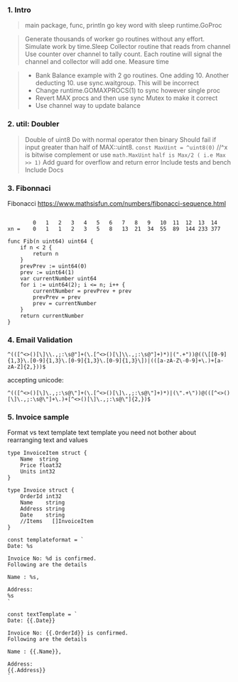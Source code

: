 
### 1. Intro
   > main package, func, println
   > go key word with sleep
   > runtime.GoProc 
   
   > Generate thousands of worker go routines without any effort. 
   Simulate work by time.Sleep
   Collector routine that reads from channel
   Use counter over channel to tally count. Each routine will signal the channel and collector will add one. Measure time

   > - Bank Balance example with 2 go routines. One adding 10. Another deducting 10. use sync.waitgroup. This will be incorrect
   > - Change runtime.GOMAXPROCS(1) to sync however single proc
   > - Revert MAX procs and then use sync Mutex to make it correct
   > - Use channel way to update balance


### 2. util: Doubler 
> Double of uint8
> Do with normal operator then binary
> Should fail if input greater than half of MAX::uint8. 
        `const MaxUint = ^uint8(0)` //^x is bitwise complement
        or use `math.MaxUint`
        `half is Max/2 ( i.e Max >> 1)`
> Add guard for overflow and return error
> Include tests and bench
> Include Docs

### 3. Fibonnaci
Fibonacci https://www.mathsisfun.com/numbers/fibonacci-sequence.html

````

        0	1	2	3	4	5	6	7	8	9	10	11	12	13	14	
xn =	0	1	1	2	3	5	8	13	21	34	55	89	144	233	377
````

````
func Fib(n uint64) uint64 {
	if n < 2 {
		return n
	}
	prevPrev := uint64(0)
	prev := uint64(1)
	var currentNumber uint64
	for i := uint64(2); i <= n; i++ {
		currentNumber = prevPrev + prev
		prevPrev = prev
		prev = currentNumber
	}
	return currentNumber
}
````

### 4. Email Validation
````
^(([^<>()[\]\\.,;:\s@"]+(\.[^<>()[\]\\.,;:\s@"]+)*)|(".+"))@((\[[0-9]{1,3}\.[0-9]{1,3}\.[0-9]{1,3}\.[0-9]{1,3}\])|(([a-zA-Z\-0-9]+\.)+[a-zA-Z]{2,}))$
````
accepting unicode:
````
^(([^<>()[\]\.,;:\s@\"]+(\.[^<>()[\]\.,;:\s@\"]+)*)|(\".+\"))@(([^<>()[\]\.,;:\s@\"]+\.)+[^<>()[\]\.,;:\s@\"]{2,})$
````

### 5. Invoice sample
Format vs text template
text template you need not bother about rearranging text and values
````
type InvoiceItem struct {
	Name  string
	Price float32
	Units int32
}

type Invoice struct {
	OrderId int32
	Name    string
	Address string
	Date    string
	//Items   []InvoiceItem
}

const templateformat = `
Date: %s

Invoice No: %d is confirmed.
Following are the details

Name : %s,

Address:
%s
`

const textTemplate = `
Date: {{.Date}}

Invoice No: {{.OrderId}} is confirmed.
Following are the details

Name : {{.Name}},

Address:
{{.Address}}
`
````

